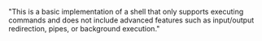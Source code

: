 "This is a basic implementation of a shell that only supports executing commands and does not include advanced features such as input/output redirection, pipes, or background execution."
